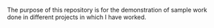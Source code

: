 The purpose of this repository is for the demonstration of sample work done in different projects in which I have worked. 
